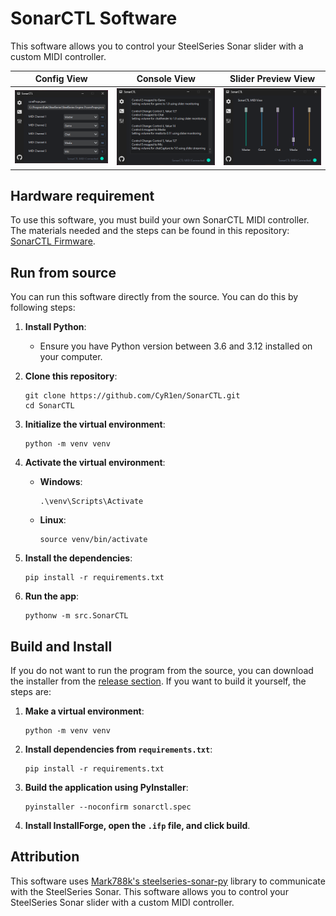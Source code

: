 # SonarCTL Software

This software allows you to control your SteelSeries Sonar slider with a custom MIDI controller.

Config View                       |  Console View                     |  Slider Preview View
:--------------------------------:|:---------------------------------:|:--------------------------------:
![](docs/images/ConfigView.png)   |  ![](docs/images/ConsoleView.png) | ![](docs/images/SliderView.png)

## Hardware requirement

To use this software, you must build your own SonarCTL MIDI controller. The materials needed and the steps can be found in this repository: [SonarCTL Firmware](https://github.com/CyR1en/SonarCTL-Firmware).

## Run from source

You can run this software directly from the source. You can do this by following steps:

1. **Install Python**:
    - Ensure you have Python version between 3.6 and 3.12 installed on your computer.

2. **Clone this repository**:
    ```
    git clone https://github.com/CyR1en/SonarCTL.git
    cd SonarCTL
    ```

3. **Initialize the virtual environment**:
    ```
    python -m venv venv
    ```

4. **Activate the virtual environment**:
    - **Windows**:
        ```
        .\venv\Scripts\Activate
        ```
    - **Linux**:
        ```
        source venv/bin/activate
        ```

5. **Install the dependencies**:
    ```
    pip install -r requirements.txt
    ```

6. **Run the app**:
    ```
    pythonw -m src.SonarCTL
    ```

## Build and Install

If you do not want to run the program from the source, you can download the installer from the [release section](https://github.com/CyR1en/SonarCTL/releases). 
If you want to build it yourself, the steps are:

1. **Make a virtual environment**:
    ```
    python -m venv venv
    ```

2. **Install dependencies from `requirements.txt`**:
    ```shell
    pip install -r requirements.txt
    ```

3. **Build the application using PyInstaller**:
    ```shell
    pyinstaller --noconfirm sonarctl.spec
    ```

4. **Install InstallForge, open the `.ifp` file, and click build**.

## Attribution

This software uses [Mark788k's steelseries-sonar-py](https://github.com/Mark7888/steelseries-sonar-py) library to communicate with the SteelSeries Sonar.
This software allows you to control your SteelSeries Sonar slider with a custom MIDI controller.
